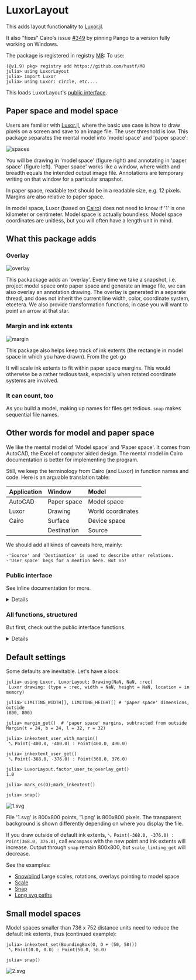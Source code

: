 # LuxorLayout

This adds layout functionality to [Luxor.jl](https://github.com/JuliaGraphics/Luxor.jl). 

It also "fixes" Cairo's issue [#349](https://github.com/JuliaGraphics/Cairo.jl/issues/349) by pinning Pango to a version fully working on Windows.

The package is registered in registry [M8](https://github.com/hustf/M8):
To use:

```
(@v1.9) pkg> registry add https://github.com/hustf/M8
julia> using LuxorLayout
julia> import Luxor
julia> using Luxor: circle, etc.... 
```

This loads LuxorLayout's [public interface](#Public-interface).


## Paper space and model space
Users are familiar with [Luxor.jl](https://github.com/JuliaGraphics/Luxor.jl), where the basic use case is how to draw pixels on a screen and save to an image file. The user threshold is low. This package separates the mental model into 'model space' and 'paper space':

<img src="resources/spaces.svg" alt = "spaces" style="display: inline-block; margin: 0 auto; max-width: 640px">

You will be drawing in 'model space' (figure right) and annotating in 'paper space' (figure left). 'Paper space' works like a window, where width and breadth equals the intended output image file. Annotations are temporary writing on that window for a particular snapshot.

In paper space, readable text should be in a readable size, e.g. 12 pixels. Margins are also relative to paper space. 

In model space, Luxor (based on [Cairo](https://github.com/JuliaGraphics/Cairo.jl)) does not need to know if '1' is one kilometer or centimeter. Model space is actually boundless. Model space coordinates are unitless, but you will often have a length unit in mind. 

## What this package adds 
### Overlay

<img src="resources/overlay.svg" alt = "overlay" style="display: inline-block; margin: 0 auto; max-width: 640px">

This packackage adds an 'overlay'. Every time we take a snapshot, i.e. project model space onto paper space and generate an image file, we can also overlay an annotation drawing. The overlay is generated in a separate thread, and does not inherit the current line width, color, coordinate system, etcetera. We also provide transformation functions, in case you will want to point an arrow at that star.

### Margin and ink extents
<img src="resources/margin.svg" alt = "margin" style="display: inline-block; margin: 0 auto; max-width: 640px">

This package also helps keep track of ink extents (the rectangle in model space in which you have drawn). From the get-go

It will scale ink extents to fit within paper space margins. This would otherwise be a rather tedious task, especially when rotated coordinate systems are involved.


### It can count, too
As you build a model, making up names for files get tedious. `snap` makes sequential file names. 


## Other words for model and paper space

We like the mental model of 'Model space' and 'Paper space'. It comes from AutoCAD, the Excel of computer aided design. The mental model in Cairo documentation is better for implementing the program.

 Still, we keep the terminology from Cairo (and Luxor) in function names and code. Here is an arguable translation table:


| Application | Window              |  Model          |
|:-----       |:----                |:----            |
|AutoCAD      |Paper space          |Model space      |
|Luxor        |Drawing              |World coordinates| 
|Cairo        |Surface              |Device space     |
|             |Destination          |Source           |

We should add all kinds of caveats here, mainly: 

    -'Source' and 'Destination' is used to describe other relations. 
    -'User space' begs for a mention here. But no!

  ### Public interface

See inline documentation for more.
<details>

 1. Margin and limiting width or height

    * margin_get
    * margin_set
    * Margin
    * factor_user_to_overlay_get
    * LIMITING_WIDTH
    * LIMITING_HEIGHT

 2. Inkextent
    * encompass
    * inkextent_set
    * inkextent_reset
    * inkextent_user_with_margin
    * inkextent_user_get
    * inkextent_device_get
    * point_device_get
    * point_user_get
    

 3. Overlay file

    * text_on_overlay
    * user_origin_in_overlay_space_get

 4. Snap

     -> png and svg sequential files

     -> png in memory

     Uses a second thread to add overlays

    * snap
    * countimage_set

 5. Utilities for user and debugging

     * mark_inkextent
     * mark_cs
     * rotation_device_get
     * distance_to_device_origin_get

</details>


  ### All functions, structured

  But first, check out the public interface functions.

<details>
 1. Margins and limiting width or height

    margin_get, margin_set, Margin, 
    factor_user_to_overlay_get,
    LIMITING_WIDTH[], LIMITING_HEIGHT[]

 2. Inkextent

```
    encompass, inkextent_user_with_margin,
    inkextent_reset, inkextent_user_get, 
    inkextent_set, inkextent_device_get, 
    point_device_get, point_user_get
```

 3. Overlay file

    This is normally run in a second thread with a separate Cairo instance.
```
    byte_description, overlay_file,
    assert_second_thread, assert_file_exists,
    text_on_overlay, user_origin_in_overlay_space_get
```

 4. Snap

     -> png and svg sequential files

     -> png in memory uses a second thread to add overlays.

```
    snap, countimage, countimage_set,
    text_on_overlay
```

 5. Utilities for user and debugging

```
     mark_inkextent, mark_cs, 
     rotation_device_get, distance_to_device_origin_get
```

</details>


## Default settings

Some defaults are inevitable. Let's have a look:

```
julia> using Luxor, LuxorLayout; Drawing(NaN, NaN, :rec)
 Luxor drawing: (type = :rec, width = NaN, height = NaN, location = in memory)

julia> LIMITING_WIDTH[], LIMITING_HEIGHT[] # 'paper space' dimensions, outside
(800, 800)

julia> margin_get()  # 'paper space' margins, subtracted from outside
Margin(t = 24, b = 24, l = 32, r = 32)

julia> inkextent_user_with_margin()
 ⤡ Point(-400.0, -400.0) : Point(400.0, 400.0)

julia> inkextent_user_get()
 ⤡ Point(-368.0, -376.0) : Point(368.0, 376.0)

julia> LuxorLayout.factor_user_to_overlay_get()
1.0

julia> mark_cs(O);mark_inkextent()

julia> snap()
```

<img src="resources/1.svg" alt = "1.svg" style="display: inline-block; margin: 0 auto; max-width: 640px">


File '1.svg' is 800x800 points, '1.png' is 800x800 pixels. The transparent background is shown differently depending on where you display the file.

If you draw outside of default ink extents, `⤡ Point(-368.0, -376.0) : Point(368.0, 376.0)`, call `encompass` with the new point and ink extents will increase. Output through `snap` remain 800x800, but `scale_limting_get` will decrease.

See the examples:

*    [Snowblind](test/test_snowblind.md) Large scales, rotations, overlays pointing to model space
*    [Scale](test/test_scale.md)
*    [Snap](test/test_snap.md)
*    [Long svg paths](test/test_long_svg_paths.md)

## Small model spaces

Model spaces smaller than 736 x 752 distance units need to reduce the default ink extents, thus (continued example):

```
julia> inkextent_set(BoundingBox(O, O + (50, 50)))
 ⤡ Point(0.0, 0.0) : Point(50.0, 50.0)

julia> snap()
```
<img src="resources/2.svg" alt = "2.svg" style="display: inline-block; margin: 0 auto; max-width: 640px">
